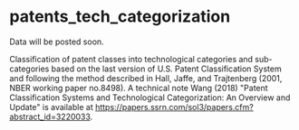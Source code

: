# patents_tech_categorization
Data will be posted soon.

Classification of patent classes into technological categories and sub-categories based on the last version of U.S. Patent Classification System and following the method described in Hall, Jaffe, and Trajtenberg (2001, NBER working paper no.8498). A technical note Wang (2018) "Patent Classification Systems and Technological Categorization: An Overview and Update" is available at https://papers.ssrn.com/sol3/papers.cfm?abstract_id=3220033.
